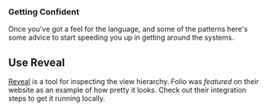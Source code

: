 ### Getting Confident

Once you've got a feel for the language, and some of the patterns here's some advice to start speeding you up in getting around the systems.

## Use Reveal

[Reveal](http://revealapp.com) is a tool for inspecting the view hierarchy. Folio was _featured_ on their website as an example of how pretty it looks. Check out their integration steps to get it running locally.
